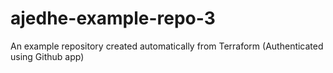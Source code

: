 # ajedhe-example-repo-3
An example repository created automatically from Terraform (Authenticated using Github app)
